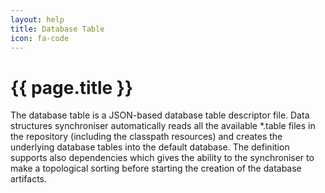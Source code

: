 ```yaml
---
layout: help
title: Database Table
icon: fa-code
---
```


{{ page.title }}
===
The database table is a JSON-based database table descriptor file. Data structures synchroniser automatically reads all the available *.table files in the repository (including the classpath resources) and creates the underlying database tables into the default database. The definition supports also dependencies which gives the ability to the synchroniser to make a topological sorting before starting the creation of the database artifacts. 
